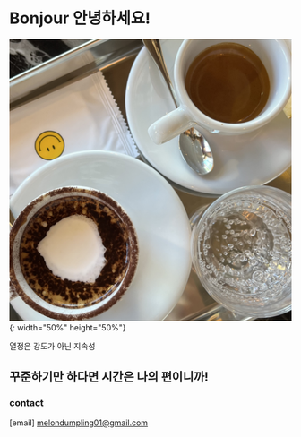 # Bonjour 안녕하세요!

![img](IMG_8140.jpg){: width="50%" height="50%"}

열정은 강도가 아닌 지속성

## 꾸준하기만 하다면 시간은 나의 편이니까!

### contact
[email] melondumpling01@gmail.com   
